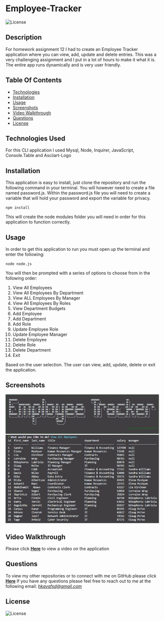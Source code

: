 # Employee-Tracker
![License](https://img.shields.io/badge/License%3A-MIT-darkgreen.svg)

## Description
For homework assignment 12 I had to create an Employee Tracker application where you can view, add, update and delete entries. This was a very challenging assignment and I put in a lot of hours to make it what it is. The entire app runs dynamically and is very user friendly.

## Table Of Contents
- [Technologies](#Technologies-Used)
- [Installation](#Installation)
- [Usage](#Usage)
- [Screenshots](#Screenshots)
- [Video Walkthrough](#Video-Walkthrough)
- [Questions](#Questions)
- [License](#License)

## Technologies Used
For this CLI application I used Mysql, Node, Inquirer, JavaScript, Console.Table and Asciiart-Logo

## Installation
This application is easy to install, just clone the repository and run the following command in your terminal. You will however need to create a file named password.js. Within the password.js file you will need to create a variable that will hold your password and export the variable for privacy.

```
npm install
```

This will create the node modules folder you will need in order for this application to function correctly.

## Usage
In order to get this application to run you must open up the terminal and enter the following:

```
node node.js
```
You will then be prompted with a series of options to choose from in the following order:

1. View All Employees
2. View All Employees By Department
3. View ALL Employees By Manager
4. View All Employees By Roles
5. View Department Budgets
6. Add Employee
7. Add Department
8. Add Role
9. Update Employee Role
10. Update Employee Manager
11. Delete Employee
12. Delete Role
13. Delete Department
14. Exit

Based on the user selection. The user can view, add, update, delete or exit the application.

## Screenshots
![](Screenshots/Screenshot1.PNG)
![](Screenshots/Screenshot2.PNG)

## Video Walkthrough  
Please click **[Here](https://youtu.be/mR7uePdATIk)** to view a video on the application


## Questions
To view my other repositories or to connect with me on GitHub please click **[Here](https://github.com/HustinKava/)**
If you have any questions please feel free to reach out to me at the following email: *hkavafsd@gmail.com*

## License
![License](https://img.shields.io/badge/License%3A-MIT-darkgreen.svg)
